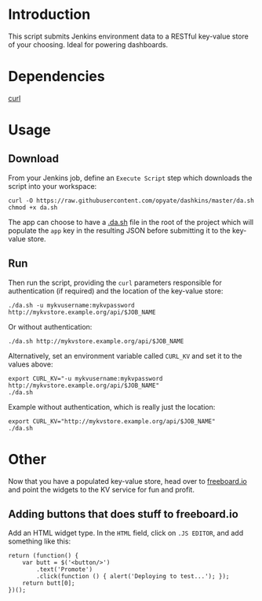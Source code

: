 # Introduction

This script submits Jenkins environment data to a RESTful key-value store of
your choosing. Ideal for powering dashboards.

# Dependencies

[curl](http://curl.haxx.se/)

# Usage

## Download

From your Jenkins job, define an `Execute Script` step which downloads the
script into your workspace:

    curl -O https://raw.githubusercontent.com/opyate/dashkins/master/da.sh
    chmod +x da.sh


The app can choose to have a [.da.sh](.da.sh) file in the root of the project
which will populate the `app` key in the resulting JSON before submitting it to
the key-value store.

## Run

Then run the script, providing the `curl` parameters responsible for
authentication (if required) and the location of the key-value store:

    ./da.sh -u mykvusername:mykvpassword http://mykvstore.example.org/api/$JOB_NAME

Or without authentication:

    ./da.sh http://mykvstore.example.org/api/$JOB_NAME

Alternatively, set an environment variable called `CURL_KV` and set it to the
values above:

    export CURL_KV="-u mykvusername:mykvpassword http://mykvstore.example.org/api/$JOB_NAME"
    ./da.sh

Example without authentication, which is really just the location:

    export CURL_KV="http://mykvstore.example.org/api/$JOB_NAME"
    ./da.sh

# Other

Now that you have a populated key-value store, head over to [freeboard.io](https://freeboard.io) and point the widgets to the KV service for fun and profit.

## Adding buttons that does stuff to freeboard.io

Add an HTML widget type. In the `HTML` field, click on `.JS EDITOR`, and add something like this:


    return (function() {
        var butt = $('<button/>')
            .text('Promote')
            .click(function () { alert('Deploying to test...'); });
        return butt[0];
    })();
